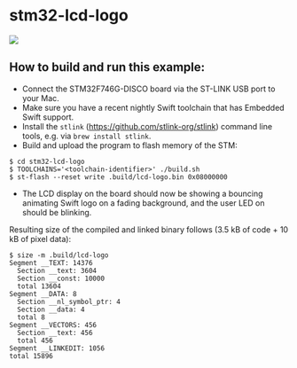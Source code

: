# stm32-lcd-logo

<img src="https://github.com/apple/swift-embedded-examples/assets/1186214/9e117d81-e808-493e-a20c-7284ea630f37">

## How to build and run this example:

- Connect the STM32F746G-DISCO board via the ST-LINK USB port to your Mac.
- Make sure you have a recent nightly Swift toolchain that has Embedded Swift support.
- Install the `stlink` (https://github.com/stlink-org/stlink) command line tools, e.g. via `brew install stlink`.
- Build and upload the program to flash memory of the STM:
```console
$ cd stm32-lcd-logo
$ TOOLCHAINS='<toolchain-identifier>' ./build.sh
$ st-flash --reset write .build/lcd-logo.bin 0x08000000
```
- The LCD display on the board should now be showing a bouncing animating Swift logo on a fading background, and the user LED on should be blinking.

Resulting size of the compiled and linked binary follows (3.5 kB of code + 10 kB of pixel data):
```console
$ size -m .build/lcd-logo
Segment __TEXT: 14376
  Section __text: 3604
  Section __const: 10000
  total 13604
Segment __DATA: 8
  Section __nl_symbol_ptr: 4
  Section __data: 4
  total 8
Segment __VECTORS: 456
  Section __text: 456
  total 456
Segment __LINKEDIT: 1056
total 15896
```
